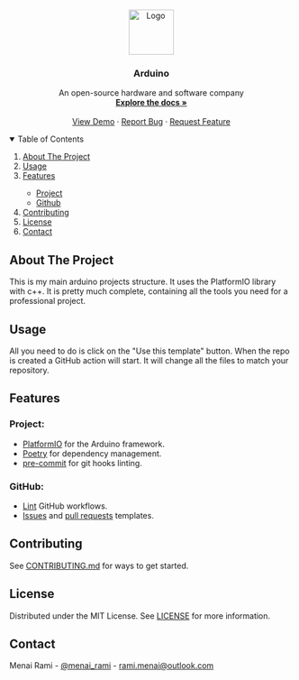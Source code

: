 <br />
<p align="center">
  <a href="https://github.com/rmenai-blueprints/arduino">
    <img src="http://siminnovations.com/wiki/images/7/7a/Arduino_logo_round.png/2048px-Python-logo-notext.svg.png" alt="Logo" width="80" height="80">
  </a>

<h3 align="center">Arduino</h3>

  <p align="center">
    An open-source hardware and software company
    <br />
    <a href="https://github.com/rmenai-blueprints/arduino"><strong>Explore the docs »</strong></a>
    <br />
    <br />
    <a href="https://github.com/rmenai-blueprints/arduino">View Demo</a>
    ·
    <a href="https://github.com/rmenai-blueprints/arduino/issues/new?assignees=&labels=&template=bug_report.md&title=">Report Bug</a>
    ·
    <a href="https://github.com/rmenai-blueprints/arduino/issues/new?assignees=&labels=&template=feature_request.md&title=">Request Feature</a>
  </p>

<!-- TABLE OF CONTENTS -->
<details open="open">
  <summary>Table of Contents</summary>
  <ol>
    <li>
      <a href="#about-the-project">About The Project</a>
    </li>
    <li><a href="#usage">Usage</a></li>
    <li><a href="#features">Features</a></li>
    <ul>
        <li><a href="#project">Project</a></li>
        <li><a href="#github">Github</a></li>
      </ul>
    <li><a href="#contributing">Contributing</a></li>
    <li><a href="#license">License</a></li>
    <li><a href="#contact">Contact</a></li>
  </ol>
</details>



<!-- ABOUT THE PROJECT -->

## About The Project

This is my main arduino projects structure. It uses the PlatformIO library with c++. It is pretty much complete, containing all the tools you need for a professional
project.

<!-- Usage -->

## Usage

All you need to do is click on the "Use this template" button. When the repo is created a GitHub action will start. It
will change all the files to match your repository.

<!-- Features -->

## Features

### Project:

* [PlatformIO](https://platformio.org/) for the Arduino framework.
* [Poetry](https://python-poetry.org/) for dependency management.
* [pre-commit](https://pre-commit.com/) for git hooks linting.

### GitHub:

* [Lint](https://github.com/rmenai-blueprints/arduino/blob/main/.github/workflows/lint.yaml) GitHub
  workflows.
* [Issues](https://github.com/rmenai-blueprints/arduino/tree/main/.github/ISSUE_TEMPLATE)
  and [pull requests](https://github.com/rmenai-blueprints/arduino/blob/main/.github/pull_request_template.md) templates.

## Contributing

See [CONTRIBUTING.md](https://github.com/rmenai-blueprints/arduino/blob/main/CONTRIBUTING.md) for ways to get started.

<!-- LICENSE -->

## License

Distributed under the MIT License. See [LICENSE](https://github.com/rmenai-blueprints/arduino/blob/main/LICENSE) for more
information.

<!-- CONTACT -->

## Contact

Menai Rami - [@menai_rami](https://twitter.com/menai_rami) - rami.menai@outlook.com
